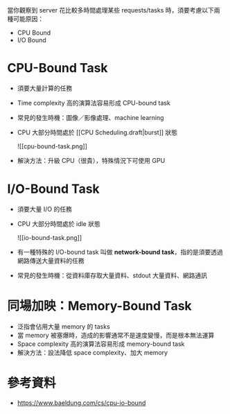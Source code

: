 當你觀察到 server 花比較多時間處理某些 requests/tasks 時，須要考慮以下兩種可能原因：

- CPU Bound
- I/O Bound

# CPU-Bound Task

- 須要大量計算的任務
- Time complexity 高的演算法容易形成 CPU-bound task
- 常見的發生時機：圖像／影像處理、machine learning
- CPU 大部分時間處於 [[CPU Scheduling.draft|burst]] 狀態

    ![[cpu-bound-task.png]]

- 解決方法：升級 CPU（很貴），特殊情況下可使用 GPU

# I/O-Bound Task

- 須要大量 I/O 的任務
- CPU 大部分時間處於 idle 狀態

    ![[io-bound-task.png]]

- 有一種特殊的 I/O-bound task 叫做 **network-bound task**，指的是須要透過網路傳送大量資料的任務
- 常見的發生時機：從資料庫存取大量資料、stdout 大量資料、網路通訊

# 同場加映：Memory-Bound Task

- 泛指會佔用大量 memory 的 tasks
- 當 memory 被塞爆時，造成的影響通常不是速度變慢，而是根本無法運算
- Space complexity 高的演算法容易形成 memory-bound task
- 解決方法：設法降低 space complexity、加大 memory

# 參考資料

- <https://www.baeldung.com/cs/cpu-io-bound>
